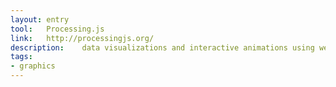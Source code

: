```yaml
---
layout: entry
tool:	Processing.js
link:	http://processingjs.org/
description:	data visualizations and interactive animations using web standards and without any plugins
tags:
- graphics
---
```

